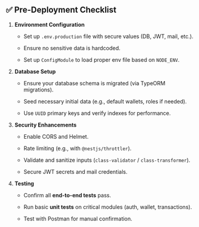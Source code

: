 ## ✅ **Pre-Deployment Checklist**

1. **Environment Configuration**
    
    - Set up `.env.production` file with secure values (DB, JWT, mail, etc.).
        
    - Ensure no sensitive data is hardcoded.
        
    - Set up `ConfigModule` to load proper env file based on `NODE_ENV`.
        
2. **Database Setup**
    
    - Ensure your database schema is migrated (via TypeORM migrations).
        
    - Seed necessary initial data (e.g., default wallets, roles if needed).
        
    - Use `UUID` primary keys and verify indexes for performance.
        
3. **Security Enhancements**
    
    - Enable CORS and Helmet.
        
    - Rate limiting (e.g., with `@nestjs/throttler`).
        
    - Validate and sanitize inputs (`class-validator` / `class-transformer`).
        
    - Secure JWT secrets and mail credentials.
        
4. **Testing**
    
    - Confirm all **end-to-end tests** pass.
        
    - Run basic **unit tests** on critical modules (auth, wallet, transactions).
        
    - Test with Postman for manual confirmation.